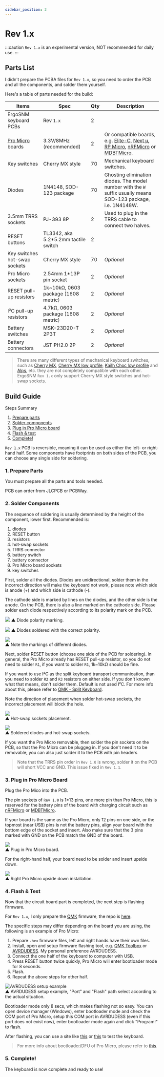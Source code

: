 ```yaml
---
sidebar_position: 2
---
```


# Rev 1.x

:::caution
`Rev 1.x` is an experimental version, NOT recommended for daily use.
:::

## Parts List
I didn't prepare the PCBA files for `Rev 1.x`, so you need to order the PCB and all the components, and solder them yourself.

Here's a table of parts needed for the build:

| Items                                                       | Spec                                 | Qty | Description                                                                                                                                                                                                                                                                   |
| ----------------------------------------------------------- | ------------------------------------ | --- | ----------------------------------------------------------------------------------------------------------------------------------------------------------------------------------------------------------------------------------------------------------------------------- |
| ErgoSNM keyboard PCBs                                       | Rev `1.x`                            | 2   |                                                                                                                                                                                                                                                                               |
| [Pro Micro](https://www.sparkfun.com/products/12587) boards | 3.3V/8MHz (recommended)              | 2   | Or compatible boards, e.g.  [Elite-C](https://deskthority.net/wiki/Elite-C), [Next μ](https://github.com/ziteh/next-micro), [RP Micro](https://github.com/ziteh/rp-micro), [nRFMicro](https://github.com/joric/nrfmicro) or [MDBTMicro](https://github.com/ziteh/mdbt-micro). |
| Key switches                                                | Cherry MX style                      | 70  | Mechanical keyboard switches.                                                                                                                                                                                                                                                 |
| Diodes                                                      | 1N4148, SOD-123 package              | 70  | Ghosting elimination diodes. The model number with the `W` suffix usually means SOD-123 package, i.e. 1N4148W.                                                                                                                                                                |
| 3.5mm TRRS sockets                                          | PJ-393 8P                            | 2   | Used to plug in the TRRS cable to connect two halves.                                                                                                                                                                                                                         |
| RESET buttons                                               | TL3342, aka 5.2*5.2mm tactile switch | 2   |                                                                                                                                                                                                                                                                               |
| Key switches hot-swap sockets                               | Cherry MX style                      | 70  | *Optional*                                                                                                                                                                                                                                                                    |
| Pro Micro sockets                                           | 2.54mm 1*13P pin socket              | 2   | *Optional*                                                                                                                                                                                                                                                                    |
| RESET pull-up resistors                                     | 1k\~10kΩ, 0603 package (1608 metric) | 2   | *Optional*                                                                                                                                                                                                                                                                    |
| I²C pull-up resistors                                       | 4.7kΩ, 0603 package (1608 metric)    | 2   | *Optional*                                                                                                                                                                                                                                                                    |
| Battery switches                                            | MSK-23D20-T 2P3T                     | 2   | *Optional*                                                                                                                                                                                                                                                                    |
| Battery connectors                                          | JST PH2.0 2P                         | 2   | *Optional*                                                                                                                                                                                                                                                                    |

> There are many different types of mechanical keyboard switches, such as [Cherry MX](https://deskthority.net/wiki/Cherry_MX), [Cherry MX low profile](https://deskthority.net/wiki/Cherry_MX_Low_Profile), [Kailh Choc low profile](https://deskthority.net/wiki/Alps_SKCL/SKCM_series) and [Alps](https://deskthority.net/wiki/Alps_SKCL/SKCM_series), etc. they are not completely compatible with each other. ErgoSNM `Rev 1.x` only support Cherry MX style switches and hot-swap sockets.


## Build Guide
Steps Summary
1. [Prepare parts](#1-prepare-parts)
2. [Solder components](#2-solder-components)
3. [Plug in Pro Micro board](#3-plug-in-pro-micro-board)
4. [Flash & test](#4-flash--test)
5. [Complete!](#5-complete)

`Rev 1.x` PCB is reversible, meaning it can be used as either the left- or right-hand half. Some components have footprints on both sides of the PCB, you can choose any single side for soldering.

### 1. Prepare Parts
You must prepare all the parts and tools needed.

PCB can order from JLCPCB or PCBWay.

### 2. Solder Components
The sequence of soldering is usually determined by the height of the component, lower first. Recommended is:  
1. diodes
2. RESET button
3. resistors
4. hot-swap sockets
5. TRRS connector
6. battery switch
7. battery connector
8. Pro Micro board sockets
9. key switches

First, solder all the diodes. Diodes are unidirectional, solder them in the incorrect direction will make the keyboard not work, please note which side is anode (+) and which side is cathode (-).

The cathode side is marked by lines on the diodes, and the other side is the anode. On the PCB, there is also a line marked on the cathode side. Please solder each diode respectively according to its polarity mark on the PCB.

![](https://i.imgur.com/CU7DXw2.jpg) 
▲ Diode polarity marking.

![](https://i.imgur.com/tfoMWkK.jpg) 
▲ Diodes soldered with the correct polarity.

![](https://i.imgur.com/BfJDvfF.jpg)  
▲ Note the markings of different diodes.

Next, solder RESET button (choose one side of the PCB for soldering). In general, the Pro Micro already has RESET pull-up resistor, so you do not need to solder `R1`, if you want to solder `R1`, 1k\~10kΩ should be fine.

If you want to use I²C as the split keyboard transport communication, than you need to solder `R2` and `R3` resistors on either side. If you don't known what that means, don't solder them. Default is not used I²C. For more info about this, please refer to [QMK - Split Keyboard](https://docs.qmk.fm/#/feature_split_keyboard).

Note the direction of placement when solder hot-swap sockets, the incorrect placement will block the hole.

![](https://i.imgur.com/y9A23bO.jpg)  
▲ Hot-swap sockets placement.

![](https://i.imgur.com/jvgJSLK.jpg)  
▲ Soldered diodes and hot-swap sockets.

If you want the Pro Micro removable, then solder the pin sockets on the PCB, so that the Pro Micro can be pluggeg in. If you don't need it to be removable, you can also just solder it to the PCB with pin headers.

> Note that the TRRS pin order in `Rev 1.0` is wrong, solder it on the PCB will short VCC and GND. This issue fixed in `Rev 1.1`.

### 3. Plug in Pro Micro Board
Plug the Pro Mico into the PCB.

The pin sockets of `Rev 1.0` is 1*13 pins, one more pin than Pro Micro, this is reserved for the battery pins of the board with charging circuit such as [nRFMicro](https://github.com/joric/nrfmicro) or [MDBTMicro](https://github.com/ziteh/mdbt-micro).

If your board is the same as the Pro Micro, only 12 pins on one side, or the topmost (near USB) pins is not the battery pins, align your board with the bottom edge of the socket and insert. Also make sure that the 3 pins marked with GND on the PCB match the GND of the board.

![](https://i.imgur.com/BcZsAtd.jpg)  
▲ Plug in Pro Micro board.

For the right-hand half, your board need to be solder and insert upside down.

![](https://i.imgur.com/AHmFrbP.jpg)  
▲ Right Pro Micro upside down installation.

### 4. Flash & Test
Now that the circuit board part is completed, the next step is flashing firmware.

For `Rev 1.x`, I only prepare the [QMK](https://qmk.fm/) firmware, the repo is [here](https://github.com/ziteh/ergo-snm-keyboard-qmk).

The specific steps may differ depending on the board you are using, the following is an example of Pro Micro:
1. Prepare `.hex` firmware files, left and right hands have their own files.
2. Install, open and setup firmware flashing tool, e.g. [QMK Toolbox](https://github.com/qmk/qmk_toolbox) or [AVRDUDESS](https://blog.zakkemble.net/avrdudess-a-gui-for-avrdude/). My personal preference AVRDUDESS.
3. Connect the one half of the keyboard to computer with USB.
4. Press RESET button twice quickly, Pro Micro will enter bootloader mode for 8 seconds.
5. Flash.
6. Repeat the above steps for other half.

![AVRDUDESS setup example](https://1.bp.blogspot.com/-h_kR_cbyiI0/Xu8SLCaQHQI/AAAAAAAAChU/KdGDqoghBnArI9ZTjw6yywYsBMCE1ZDmgCK4BGAsYHg/s646/AVRDUDESS-01.jpg)  
▲ AVRDUDESS setup example, "Port" and "Flash" path select according to the actual situation.

Bootloader mode only 8 secs, which makes flashing not so easy. You can open device manager (Windows), enter bootloader mode and check the COM port of Pro Micro, setup this COM port in AVRDUDESS (even if this port does not exist now), enter bootloader mode again and click "Program!" to flash.

After flashing, you can use a site like [this](https://en.key-test.ru/) or [this](https://keytest.vn/) to test the keyboard.

> For more info about bootloader/DFU of Pro Micro, please refer to [this](https://learn.sparkfun.com/tutorials/pro-micro--fio-v3-hookup-guide/troubleshooting-and-faq#ts-reset).

### 5. Complete!
The keyboard is now complete and ready to use!


